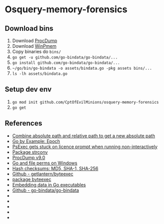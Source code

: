 # Osquery-memory-forensics

## Download bins
1. Download [ProcDump](https://docs.microsoft.com/en-us/sysinternals/downloads/procdump)
1. Download [WinPmem](https://github.com/Velocidex/c-aff4/releases/download/v3.3.rc3/winpmem_v3.3.rc3.exe)
1. Copy binaries do `bins/`
1. `go get -u github.com/go-bindata/go-bindata/...`
1. `go install github.com/go-bindata/go-bindata/...`
1. `~/go/bin/go-bindata -o assets/bindata.go -pkg assets bins/...`
1. `ls -lh assets/bindata.go`

## Setup dev env
1. `go mod init github.com/CptOfEvilMinions/osquery-memory-forensics`
1. `go get`


## References
* [Combine absolute path and relative path to get a new absolute path](https://stackoverflow.com/questions/13078314/combine-absolute-path-and-relative-path-to-get-a-new-absolute-path)
* [Go by Example: Epoch](https://gobyexample.com/epoch)
* [PsExec gets stuck on licence prompt when running non-interactively](https://stackoverflow.com/questions/5151034/psexec-gets-stuck-on-licence-prompt-when-running-non-interactively)
* [Package strconv](https://golang.org/pkg/strconv/)
* [ProcDump v9.0](https://docs.microsoft.com/en-us/sysinternals/downloads/procdump)
* [Go and file perms on Windows](https://medium.com/@MichalPristas/go-and-file-perms-on-windows-3c944d55dd44)
* [Hash checksums: MD5, SHA-1, SHA-256](https://yourbasic.org/golang/hash-md5-sha256-string-file/)
* [Github - getlantern/byteexec](https://github.com/getlantern/byteexec)
* [package byteexec](https://pkg.go.dev/github.com/getlantern/byteexec?tab=doc#Exec)
* [Embedding data in Go executables](https://scene-si.org/2017/08/22/embedding-data-in-go-executables/)
* [Github - go-bindata/go-bindata](https://github.com/go-bindata/go-bindata)
* []()
* []()
* []()
* []()
* []()